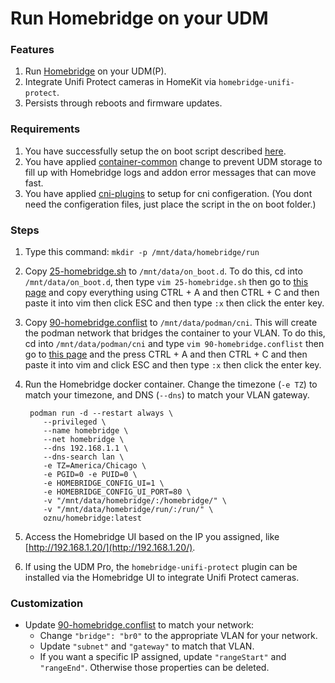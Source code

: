 # Run Homebridge on your UDM

### Features
1. Run [Homebridge](https://homebridge.io/) on your UDM(P).
2. Integrate Unifi Protect cameras in HomeKit via `homebridge-unifi-protect`.
3. Persists through reboots and firmware updates.

### Requirements
1. You have successfully setup the on boot script described [here](https://github.com/unifi-utilities/unifios-utilities/tree/main/on-boot-script).
2. You have applied [container-common](https://github.com/unifi-utilities/unifios-utilities/tree/main/container-common) change to prevent UDM storage to fill up with Homebridge logs and addon error messages that can move fast.
3. You have applied [cni-plugins](https://github.com/unifi-utilities/unifios-utilities/tree/main/cni-plugins "cni-plugins") to setup for cni configeration. (You dont need the configeration files, just place the script in the on boot folder.)

### Steps

1. Type this command: `mkdir -p /mnt/data/homebridge/run`
2. Copy [25-homebridge.sh](on_boot.d/25-homebridge.sh) to `/mnt/data/on_boot.d`. To do this, cd into `/mnt/data/on_boot.d`, then type `vim 25-homebridge.sh` then go to [this page](https://raw.githubusercontent.com/unifi-utilities/unifios-utilities/main/homebridge/on_boot.d/25-homebridge.sh "this page") and copy everything using CTRL + A and then CTRL + C and then paste it into vim then click ESC and then type `:x` then click the enter key.
3. Copy [90-homebridge.conflist](cni/90-homebridge.conflist) to `/mnt/data/podman/cni`. This will create the podman network that bridges the container to your VLAN. To do this, cd into `/mnt/data/podman/cni` and type `vim 90-homebridge.conflist` then go to [this page](https://raw.githubusercontent.com/unifi-utilities/unifios-utilities/main/homebridge/cni/90-homebridge.conflist "this page") and the press CTRL + A and then CTRL + C and then paste it into vim and click ESC and then type `:x` then click the enter key.
4. Run the Homebridge docker container. Change the timezone (`-e TZ`) to match your timezone, and DNS (`--dns`) to match your VLAN gateway.

    ```shell script
     podman run -d --restart always \
        --privileged \
        --name homebridge \
        --net homebridge \
        --dns 192.168.1.1 \
        --dns-search lan \
        -e TZ=America/Chicago \
        -e PGID=0 -e PUID=0 \
        -e HOMEBRIDGE_CONFIG_UI=1 \
        -e HOMEBRIDGE_CONFIG_UI_PORT=80 \
        -v "/mnt/data/homebridge/:/homebridge/" \
        -v "/mnt/data/homebridge/run/:/run/" \
        oznu/homebridge:latest
    ```

5. Access the Homebridge UI based on the IP you assigned, like [http://192.168.1.20/](http://192.168.1.20/).
6. If using the UDM Pro, the `homebridge-unifi-protect` plugin can be installed via the Homebridge UI to integrate Unifi Protect cameras.

### Customization

- Update [90-homebridge.conflist](cni/90-homebridge.conflist) to match your network:
  - Change `"bridge": "br0"` to the appropriate VLAN for your network.
  - Update `"subnet"` and `"gateway"` to match that VLAN.
  - If you want a specific IP assigned, update `"rangeStart"` and `"rangeEnd"`. Otherwise those properties can be deleted.
